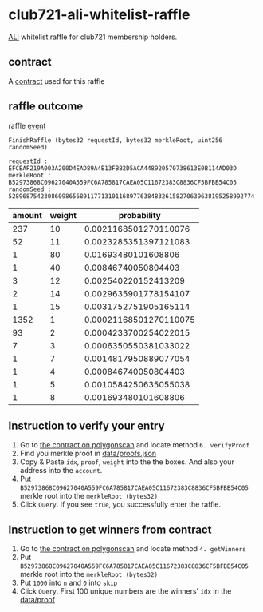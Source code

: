 # club721-ali-whitelist-raffle
[ALI](https://www.alinft.io/home) whitelist raffle for club721 membership holders.

## contract
A [contract](https://polygonscan.com/address/0xdc9b0af748272e154cd4cde7752222328fc1453f) used for this raffle

## raffle outcome
raffle [event](https://polygonscan.com/tx/0x1fdef80d71e16220b2cb8b87496e5b3ca66d496b7ecb6e99b69ba08405eb26ee#eventlog)

```
FinishRaffle (bytes32 requestId, bytes32 merkleRoot, uint256 randomSeed)

requestId : EFCEAF219A003A200D4EAD89A4B13FBB2D5ACA448920570738613E0B114AD03D
merkleRoot : B52973868C09627040A559FC6A785817CAEA05C11672383C8836CF5BFBB54C05
randomSeed : 528968754230860986568911771310116897763848326158270639638195258992774
```

| amount | weight | probability            |
|--------|--------|------------------------|
| 237    | 10     | 0.0021168501270110076  |
| 52     | 11     | 0.0023285351397121083  |
| 1      | 80     | 0.01693480101608806    |
| 1      | 40     | 0.00846740050804403    |
| 3      | 12     | 0.002540220152413209   |
| 2      | 14     | 0.0029635901778154107  |
| 1      | 15     | 0.0031752751905165114  |
| 1352   | 1      | 0.00021168501270110075 |
| 93     | 2      | 0.0004233700254022015  |
| 7      | 3      | 0.0006350550381033022  |
| 1      | 7      | 0.0014817950889077054  |
| 1      | 4      | 0.000846740050804403   |
| 1      | 5      | 0.0010584250635055038  |
| 1      | 8      | 0.001693480101608806   |

## Instruction to verify your entry
1. Go to [the contract on polygonscan](https://polygonscan.com/address/0xdc9b0af748272e154cd4cde7752222328fc1453f#readContract) and locate method `6. verifyProof`
2. Find you merkle proof in [data/proofs.json](./data/proofs.json)
3. Copy & Paste `idx`, `proof`, `weight` into the the boxes. And also your address into the `account`.
4. Put `B52973868C09627040A559FC6A785817CAEA05C11672383C8836CF5BFBB54C05` merkle root into the `merkleRoot (bytes32)`
5. Click `Query`. If you see `true`, you successfully enter the raffle.

## Instruction to get winners from contract
1. Go to [the contract on polygonscan](https://polygonscan.com/address/0xdc9b0af748272e154cd4cde7752222328fc1453f#readContract) and locate method `4. getWinners`
2. Put `B52973868C09627040A559FC6A785817CAEA05C11672383C8836CF5BFBB54C05` merkle root into the `merkleRoot (bytes32)`
3. Put `1000` into `n` and `0` into `skip`
4. Click `Query`. First 100 unique numbers are the winners' `idx` in the [data/proof](./data/proofs.json)
